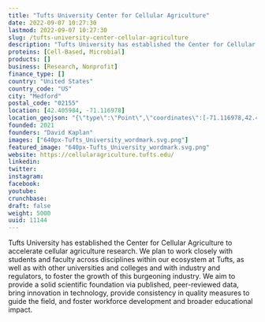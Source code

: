 ```yaml
---
title: "Tufts University Center for Cellular Agriculture"
date: 2022-09-07 10:27:30
lastmod: 2022-09-07 10:27:30
slug: /tufts-university-center-cellular-agriculture
description: "Tufts University has established the Center for Cellular Agriculture to accelerate cellular agriculture research. We plan to work closely with students and faculty across disciplines within our ecosystem at Tufts, as well as with other universities and colleges and with industry and regulators, to foster the growth of this burgeoning industry. We aim to provide a solid scientific foundation via published, peer-reviewed data, bring innovation in technology, provide consistency in quality measures to guide the field, and foster workforce development and broader educational impact."
proteins: [Cell-Based, Microbial]
products: []
business: [Research, Nonprofit]
finance_type: []
country: "United States"
country_code: "US"
city: "Medford"
postal_code: "02155"
location: [42.405984, -71.116978]
location_geojson: "{\"type\":\"Point\",\"coordinates\":[-71.116978,42.405984]}"
founded: 2021
founders: "David Kaplan"
images: ["640px-Tufts_University_wordmark.svg.png"]
featured_image: "640px-Tufts_University_wordmark.svg.png"
website: https://cellularagriculture.tufts.edu/
linkedin: 
twitter: 
instagram: 
facebook: 
youtube: 
crunchbase: 
draft: false
weight: 5000
uuid: 11144
---
```

Tufts University has established the Center for Cellular Agriculture to accelerate cellular agriculture research. We plan to work closely with students and faculty across disciplines within our ecosystem at Tufts, as well as with other universities and colleges and with industry and regulators, to foster the growth of this burgeoning industry. We aim to provide a solid scientific foundation via published, peer-reviewed data, bring innovation in technology, provide consistency in quality measures to guide the field, and foster workforce development and broader educational impact.
